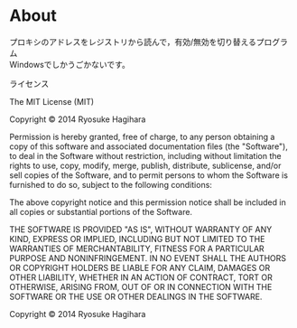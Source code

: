 # About
プロキシのアドレスをレジストリから読んで，有効/無効を切り替えるプログラム  
Windowsでしかうごかないです。

ライセンス

The MIT License (MIT)

Copyright © 2014 Ryosuke Hagihara

Permission is hereby granted, free of charge, to any person obtaining a copy of this software and associated documentation files (the "Software"), to deal in the Software without restriction, including without limitation the rights to use, copy, modify, merge, publish, distribute, sublicense, and/or sell copies of the Software, and to permit persons to whom the Software is furnished to do so, subject to the following conditions:

The above copyright notice and this permission notice shall be included in all copies or substantial portions of the Software.

THE SOFTWARE IS PROVIDED "AS IS", WITHOUT WARRANTY OF ANY KIND, EXPRESS OR IMPLIED, INCLUDING BUT NOT LIMITED TO THE WARRANTIES OF MERCHANTABILITY, FITNESS FOR A PARTICULAR PURPOSE AND NONINFRINGEMENT. IN NO EVENT SHALL THE AUTHORS OR COPYRIGHT HOLDERS BE LIABLE FOR ANY CLAIM, DAMAGES OR OTHER LIABILITY, WHETHER IN AN ACTION OF CONTRACT, TORT OR OTHERWISE, ARISING FROM, OUT OF OR IN CONNECTION WITH THE SOFTWARE OR THE USE OR OTHER DEALINGS IN THE SOFTWARE.

Copyright
© 2014 Ryosuke Hagihara
